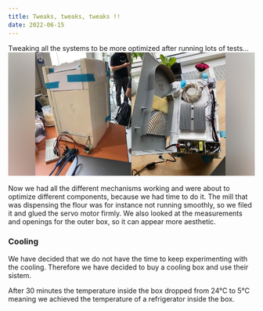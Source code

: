 ```yaml
---
title: Tweaks, tweaks, tweaks !!
date: 2022-06-15
---
```

Tweaking all the systems to be more optimized after running lots of tests...
![](./cover.jpg)

Now we had all the different mechanisms working and were about to optimize different components, because we had time to do it. The mill that was dispensing the flour was for instance not running smoothly, so we filed it and glued the servo motor firmly. We also looked at the measurements and openings for the outer box, so it can appear more aesthetic.
### Cooling
We have decided that we do not have the time to keep experimenting with the cooling. Therefore we have decided to buy a cooling box and use their sistem.

After 30 minutes the temperature inside the box dropped from 24°C to 5°C meaning we achieved the temperature of a refrigerator inside the box.